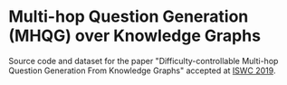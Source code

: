 # Multi-hop Question Generation (MHQG) over Knowledge Graphs

Source code and dataset for the paper "Difficulty-controllable Multi-hop Question Generation From Knowledge Graphs" accepted at [ISWC 2019](https://iswc2019.semanticweb.org/).

